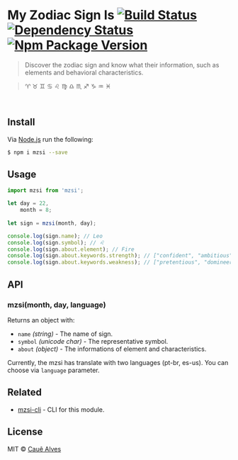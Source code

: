 # My Zodiac Sign Is [![Build Status](https://travis-ci.org/ceasbz/mzsi.svg?branch=master)](https://travis-ci.org/ceasbz/mzsi) [![Dependency Status](https://david-dm.org/ceasbz/mzsi.svg?style=flat-square)](https://david-dm.org/ceasbz/mzsi) [![Npm Package Version](https://img.shields.io/npm/v/mzsi.svg?style=flat-square)](https://www.npmjs.org/package/mzsi)

> Discover the zodiac sign and know what their information, such as elements and behavioral characteristics.

> :aries: :taurus: :gemini: :cancer: :leo: :virgo: :libra: :scorpius: :sagittarius: :capricorn: :aquarius: :pisces:

<br />

## Install 

Via [Node.js](https://nodejs.org) run the following:
```bash
$ npm i mzsi --save
```

## Usage
```js
import mzsi from 'mzsi';

let day = 22,
    month = 8;
    
let sign = mzsi(month, day);

console.log(sign.name); // Leo
console.log(sign.symbol); // ♌
console.log(sign.about.element); // Fire
console.log(sign.about.keywords.strength); // ["confident", "ambitious", "generous", "loyal", "encouraging"]
console.log(sign.about.keywords.weakness); // ["pretentious", "domineering", "melodramatic", "stubborn", "vain"]
```

## API

### mzsi(month, day, language)

Returns an object with:

- `name` *(string)* - The name of sign.
- `symbol` *(unicode char)* - The representative symbol.
- `about` *(object)* - The informations of element and characteristics.


Currently, the mzsi has translate with two languages (pt-br, es-us). You can choose via `language` parameter.

## Related
- [mzsi-cli](https://github.com/ceasbz/mzsi-cli) - CLI for this module.

## License

MIT © [Cauê Alves](./LICENSE)
